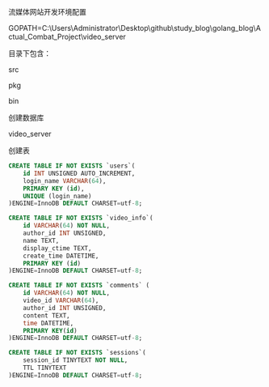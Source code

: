 流媒体网站开发环境配置



GOPATH=C:\Users\Administrator\Desktop\github\study_blog\golang_blog\Actual_Combat_Project\video_server

目录下包含：

src

pkg

bin



创建数据库

video_server

创建表

```sql
CREATE TABLE IF NOT EXISTS `users`(
    id INT UNSIGNED AUTO_INCREMENT,
    login_name VARCHAR(64), 
    PRIMARY KEY (id),
    UNIQUE (login_name)
)ENGINE=InnoDB DEFAULT CHARSET=utf-8;

CREATE TABLE IF NOT EXISTS `video_info`(
    id VARCHAR(64) NOT NULL,
    author_id INT UNSIGNED,
    name TEXT,
    display_ctime TEXT,
    create_time DATETIME,
    PRIMARY KEY (id)
)ENGINE=InnoDB DEFAULT CHARSET=utf-8;

CREATE TABLE IF NOT EXISTS `comments` (
    id VARCHAR(64) NOT NULL,
    video_id VARCHAR(64),
    author_id INT UNSIGNED,
    content TEXT,
    time DATETIME,
    PRIMARY KEY(id)
)ENGINE=InnoDB DEFAULT CHARSET=utf-8;

CREATE TABLE IF NOT EXISTS `sessions`(
    session_id TINYTEXT NOT NULL,
    TTL TINYTEXT
)ENGINE=InnoDB DEFAULT CHARSET=utf-8;
```





